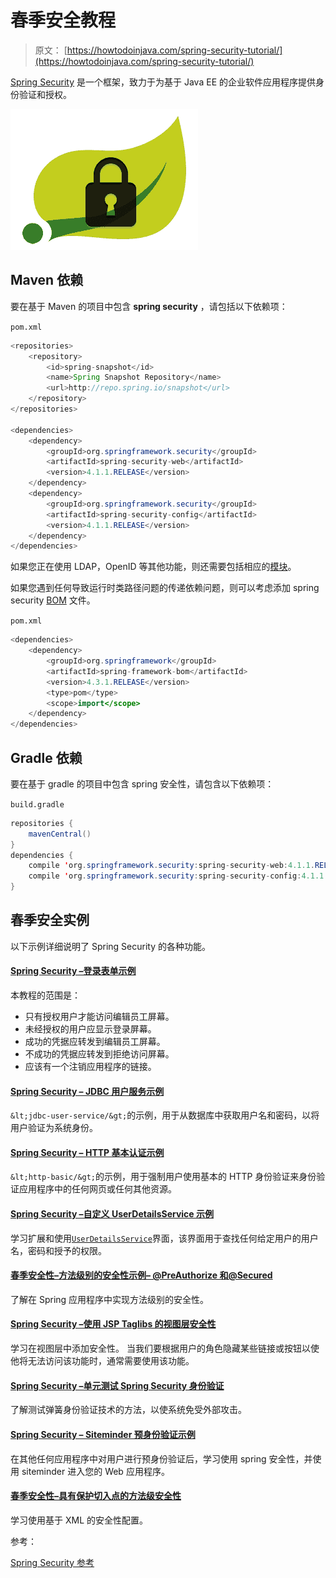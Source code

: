 # 春季安全教程

> 原文： [https://howtodoinjava.com/spring-security-tutorial/](https://howtodoinjava.com/spring-security-tutorial/)

[Spring Security](https://projects.spring.io/spring-security/) 是一个框架，致力于为基于 Java EE 的企业软件应用程序提供身份验证和授权。

![Spring-Security-logo](img/dea1536af1bdecb13738ccbc1b9a5adc.jpg)

## Maven 依赖

要在基于 Maven 的项目中包含 **spring security** ，请包括以下依赖项：

`pom.xml`

```java
<repositories>
	<repository>
		<id>spring-snapshot</id>
		<name>Spring Snapshot Repository</name>
		<url>http://repo.spring.io/snapshot</url>
	</repository>
</repositories>

<dependencies>
	<dependency>
		<groupId>org.springframework.security</groupId>
		<artifactId>spring-security-web</artifactId>
		<version>4.1.1.RELEASE</version>
	</dependency>
	<dependency>
		<groupId>org.springframework.security</groupId>
		<artifactId>spring-security-config</artifactId>
		<version>4.1.1.RELEASE</version>
	</dependency>
</dependencies>

```

如果您正在使用 LDAP，OpenID 等其他功能，则还需要包括相应的[模块](https://docs.spring.io/spring-security/site/docs/4.1.1.RELEASE/reference/htmlsingle/#modules)。

如果您遇到任何导致运行时类路径问题的传递依赖问题，则可以考虑添加 spring security [BOM](//howtodoinjava.com/maven/maven-bom-bill-of-materials-dependency/) 文件。

`pom.xml`

```java
<dependencies>
	<dependency>
		<groupId>org.springframework</groupId>
		<artifactId>spring-framework-bom</artifactId>
		<version>4.3.1.RELEASE</version>
		<type>pom</type>
		<scope>import</scope>
	</dependency>
</dependencies>

```

## Gradle 依赖

要在基于 gradle 的项目中包含 spring 安全性，请包含以下依赖项：

`build.gradle`

```java
repositories {
	mavenCentral()
}
dependencies {
	compile 'org.springframework.security:spring-security-web:4.1.1.RELEASE'
	compile 'org.springframework.security:spring-security-config:4.1.1.RELEASE'
}

```

## 春季安全实例

以下示例详细说明了 Spring Security 的各种功能。

#### [Spring Security –登录表单示例](//howtodoinjava.com/spring/spring-security/login-form-based-spring-3-security-example/)

本教程的范围是：

*   只有授权用户才能访问编辑员工屏幕。
*   未经授权的用户应显示登录屏幕。
*   成功的凭据应转发到编辑员工屏幕。
*   不成功的凭据应转发到拒绝访问屏幕。
*   应该有一个注销应用程序的链接。

#### [Spring Security – JDBC 用户服务示例](//howtodoinjava.com/spring/spring-security/jdbc-user-service-based-spring-security-example/)

`&lt;jdbc-user-service/&gt;`的示例，用于从数据库中获取用户名和密码，以将用户验证为系统身份。

#### [Spring Security – HTTP 基本认证示例](//howtodoinjava.com/spring/spring-security/http-basic-authentication-example-using-spring-3/)

`&lt;http-basic/&gt;`的示例，用于强制用户使用基本的 HTTP 身份验证来身份验证应用程序中的任何网页或任何其他资源。

#### [Spring Security –自定义 UserDetailsS​​ervice 示例](//howtodoinjava.com/spring/spring-security/custom-userdetailsservice-example-for-spring-3-security/)

学习扩展和使用[`UserDetailsService`](http://static.springsource.org/spring-security/site/docs/3.0.x/apidocs/org/springframework/security/core/userdetails/UserDetailsService.html)界面，该界面用于查找任何给定用户的用户名，密码和授予的权限。

#### [春季安全性–方法级别的安全性示例– @PreAuthorize 和@Secured](//howtodoinjava.com/spring/spring-security/spring-3-method-level-security-example-using-preauthorize-and-secured/)

了解在 Spring 应用程序中实现方法级别的安全性。

#### [Spring Security –使用 JSP Taglibs 的视图层安全性](//howtodoinjava.com/spring/spring-security/spring-security-at-view-layer-using-jsp-taglibs/)

学习在视图层中添加安全性。 当我们要根据用户的角色隐藏某些链接或按钮以使他将无法访问该功能时，通常需要使用该功能。

#### [Spring Security –单元测试 Spring Security 身份验证](//howtodoinjava.com/junit/how-to-unit-test-spring-security-authentication-with-junit/)

了解测试弹簧身份验证技术的方法，以使系统免受外部攻击。

#### [Spring Security – Siteminder 预身份验证示例](//howtodoinjava.com/spring/spring-security/spring-3-security-siteminder-pre-authentication-example/)

在其他任何应用程序中对用户进行预身份验证后，学习使用 spring 安全性，并使用 siteminder 进入您的 Web 应用程序。

#### [春季安全性–具有保护切入点的方法级安全性](//howtodoinjava.com/spring/spring-security/xml-config-based-method-level-spring-security-using-protect-pointcut/)

学习使用基于 XML 的安全性配置。

参考：

[Spring Security 参考](https://docs.spring.io/spring-security/site/docs/4.1.1.RELEASE/reference/htmlsingle/)